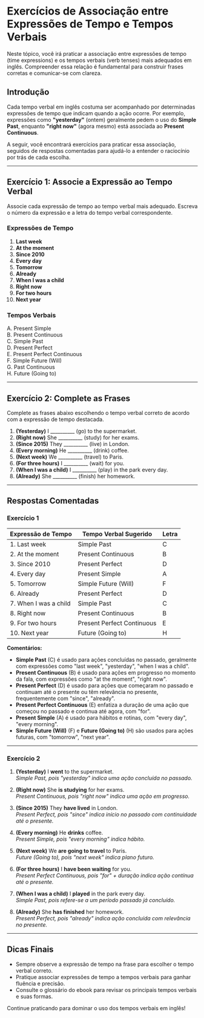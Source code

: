 # Exercícios de Associação entre Expressões de Tempo e Tempos Verbais

Neste tópico, você irá praticar a associação entre expressões de tempo (time expressions) e os tempos verbais (verb tenses) mais adequados em inglês. Compreender essa relação é fundamental para construir frases corretas e comunicar-se com clareza.

## Introdução

Cada tempo verbal em inglês costuma ser acompanhado por determinadas expressões de tempo que indicam quando a ação ocorre. Por exemplo, expressões como **"yesterday"** (ontem) geralmente pedem o uso do **Simple Past**, enquanto **"right now"** (agora mesmo) está associada ao **Present Continuous**.

A seguir, você encontrará exercícios para praticar essa associação, seguidos de respostas comentadas para ajudá-lo a entender o raciocínio por trás de cada escolha.

---

## Exercício 1: Associe a Expressão ao Tempo Verbal

Associe cada expressão de tempo ao tempo verbal mais adequado. Escreva o número da expressão e a letra do tempo verbal correspondente.

### Expressões de Tempo

1. **Last week**
2. **At the moment**
3. **Since 2010**
4. **Every day**
5. **Tomorrow**
6. **Already**
7. **When I was a child**
8. **Right now**
9. **For two hours**
10. **Next year**

### Tempos Verbais

A. Present Simple  
B. Present Continuous  
C. Simple Past  
D. Present Perfect  
E. Present Perfect Continuous  
F. Simple Future (Will)  
G. Past Continuous  
H. Future (Going to)

---

## Exercício 2: Complete as Frases

Complete as frases abaixo escolhendo o tempo verbal correto de acordo com a expressão de tempo destacada.

1. **(Yesterday)** I __________ (go) to the supermarket.
2. **(Right now)** She __________ (study) for her exams.
3. **(Since 2015)** They __________ (live) in London.
4. **(Every morning)** He __________ (drink) coffee.
5. **(Next week)** We __________ (travel) to Paris.
6. **(For three hours)** I __________ (wait) for you.
7. **(When I was a child)** I __________ (play) in the park every day.
8. **(Already)** She __________ (finish) her homework.

---

## Respostas Comentadas

### Exercício 1

| Expressão de Tempo      | Tempo Verbal Sugerido | Letra |
|------------------------|-----------------------|-------|
| 1. Last week           | Simple Past           | C     |
| 2. At the moment       | Present Continuous    | B     |
| 3. Since 2010          | Present Perfect       | D     |
| 4. Every day           | Present Simple        | A     |
| 5. Tomorrow            | Simple Future (Will)  | F     |
| 6. Already             | Present Perfect       | D     |
| 7. When I was a child  | Simple Past           | C     |
| 8. Right now           | Present Continuous    | B     |
| 9. For two hours       | Present Perfect Continuous | E |
| 10. Next year          | Future (Going to)     | H     |

**Comentários:**
- **Simple Past** (C) é usado para ações concluídas no passado, geralmente com expressões como "last week", "yesterday", "when I was a child".
- **Present Continuous** (B) é usado para ações em progresso no momento da fala, com expressões como "at the moment", "right now".
- **Present Perfect** (D) é usado para ações que começaram no passado e continuam até o presente ou têm relevância no presente, frequentemente com "since", "already".
- **Present Perfect Continuous** (E) enfatiza a duração de uma ação que começou no passado e continua até agora, com "for".
- **Present Simple** (A) é usado para hábitos e rotinas, com "every day", "every morning".
- **Simple Future (Will)** (F) e **Future (Going to)** (H) são usados para ações futuras, com "tomorrow", "next year".

---

### Exercício 2

1. **(Yesterday)** I **went** to the supermarket.  
   _Simple Past, pois "yesterday" indica uma ação concluída no passado._

2. **(Right now)** She **is studying** for her exams.  
   _Present Continuous, pois "right now" indica uma ação em progresso._

3. **(Since 2015)** They **have lived** in London.  
   _Present Perfect, pois "since" indica início no passado com continuidade até o presente._

4. **(Every morning)** He **drinks** coffee.  
   _Present Simple, pois "every morning" indica hábito._

5. **(Next week)** We **are going to travel** to Paris.  
   _Future (Going to), pois "next week" indica plano futuro._

6. **(For three hours)** I **have been waiting** for you.  
   _Present Perfect Continuous, pois "for" + duração indica ação contínua até o presente._

7. **(When I was a child)** I **played** in the park every day.  
   _Simple Past, pois refere-se a um período passado já concluído._

8. **(Already)** She **has finished** her homework.  
   _Present Perfect, pois "already" indica ação concluída com relevância no presente._

---

## Dicas Finais

- Sempre observe a expressão de tempo na frase para escolher o tempo verbal correto.
- Pratique associar expressões de tempo a tempos verbais para ganhar fluência e precisão.
- Consulte o glossário do ebook para revisar os principais tempos verbais e suas formas.

Continue praticando para dominar o uso dos tempos verbais em inglês!